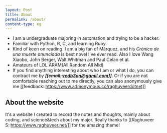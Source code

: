 ```yaml
---
layout: Post
title: About
permalink: /about/
content-type: eg
---
```



- I am a undergraduate majoring in automation and trying to be a hacker. 
- Familiar with Python, R, C, and learning Ruby.
- Kind of keen on reading. I am a big fan of Márquez, and his *Crónica de una muerte anunciada* is best novel I've ever read. Also I love Wang Xiaobo, John Berger, Walt Whitman and Paul Celan et al.
- Amateurs of LOL ARAM(All Random All Mid)
- If you find anything interesting about who I am or what I do, you can contract me by ***[[email::redb3an@gamil.com]]***. Or if you are not comfortable reaching out to me directly, you can also anonymously give me [[feedback::https://www.admonymous.co/raghuveerdotnet]]


## About the website

It's a website I created to record the notes and thoughts, mainly about coding, and science&tech about my major. Really thanks to [[Raghuveer S::https://www.raghuveer.net/]] for the amazing theme!

